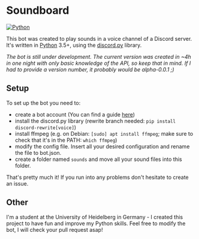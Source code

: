 # Soundboard

[![Python](https://img.shields.io/badge/python-3.5%2C%203.6-blue.svg?style=flat-square)](https://www.python.org/downloads/)

This bot was created to play sounds in a voice channel of a Discord server. It's written in [Python](https://www.python.org "Python homepage") 3.5+, using the [discord.py](https://github.com/Rapptz/discord.py) library.

*The bot is still under development. The current version was created in ~4h in one night with only basic knowledge of the API, so keep that in mind. If I had to provide a version number, it probably would be alpha-0.0.1 ;)*

## Setup

To set up the bot you need to:
* create a bot account (You can find a guide [here](https://github.com/reactiflux/discord-irc/wiki/Creating-a-discord-bot-&-getting-a-token))
* install the discord.py library (rewrite branch needed: `pip install discord-rewrite[voice]`)
* install ffmpeg (e.g. on Debian: `[sudo] apt install ffmpeg`; make sure to check that it's in the PATH: `which ffmpeg`)
* modify the config file. Insert all your desired configuration and rename the file to bot.json.
* create a folder named `sounds` and move all your sound files into this folder.

That's pretty much it! If you run into any problems don't hesitate to create an issue.

## Other

I'm a student at the University of Heidelberg in Germany - I created this project to have fun and improve my Python skills. Feel free to modify the bot, I will check your pull request asap!

